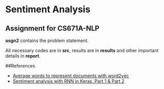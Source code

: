 # Sentiment Analysis
## Assignment for CS671A-NLP

**asgn2** contains the problem statement.

All necessary codes are in **src**, results are in **results** and other important details in **report**.

##References

* [Average words to represent documents with word2vec](https://github.com/sdimi/average-word2vec)
* [Sentiment analysis with RNN in Keras, Part 1 & Part 2](http://www.volodenkov.com/post/keras-lstm-sentiment-p1/)

